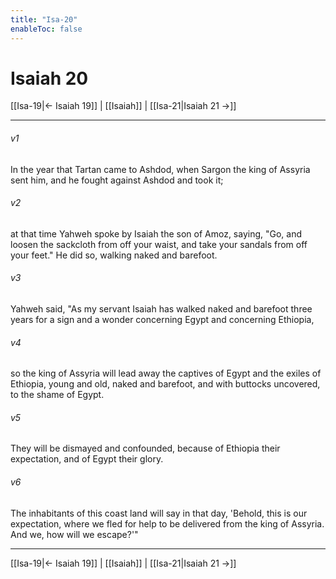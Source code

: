 ```yaml
---
title: "Isa-20"
enableToc: false
---
```

# Isaiah 20

[[Isa-19|← Isaiah 19]] | [[Isaiah]] | [[Isa-21|Isaiah 21 →]]
***



###### v1 
In the year that Tartan came to Ashdod, when Sargon the king of Assyria sent him, and he fought against Ashdod and took it; 

###### v2 
at that time Yahweh spoke by Isaiah the son of Amoz, saying, "Go, and loosen the sackcloth from off your waist, and take your sandals from off your feet." He did so, walking naked and barefoot. 

###### v3 
Yahweh said, "As my servant Isaiah has walked naked and barefoot three years for a sign and a wonder concerning Egypt and concerning Ethiopia, 

###### v4 
so the king of Assyria will lead away the captives of Egypt and the exiles of Ethiopia, young and old, naked and barefoot, and with buttocks uncovered, to the shame of Egypt. 

###### v5 
They will be dismayed and confounded, because of Ethiopia their expectation, and of Egypt their glory. 

###### v6 
The inhabitants of this coast land will say in that day, 'Behold, this is our expectation, where we fled for help to be delivered from the king of Assyria. And we, how will we escape?'"

***
[[Isa-19|← Isaiah 19]] | [[Isaiah]] | [[Isa-21|Isaiah 21 →]]
